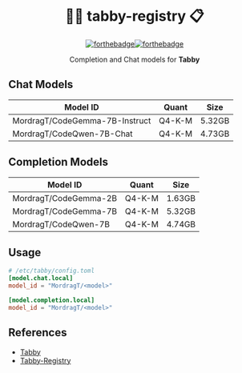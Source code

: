 
<div align=center>

# 🧑‍🔬 tabby-registry 📋

[![forthebadge](https://forthebadge.com/images/badges/check-it-out.svg)](https://forthebadge.com)[![forthebadge](https://forthebadge.com/images/badges/built-with-love.svg)](https://forthebadge.com)

Completion and Chat models for **Tabby**

</div>

## Chat Models

| Model ID | Quant | Size |
| -------- | ----- | ---- |
| MordragT/CodeGemma-7B-Instruct | Q4-K-M | 5.32GB |
| MordragT/CodeQwen-7B-Chat | Q4-K-M | 4.73GB |

## Completion Models

| Model ID | Quant | Size |
| -------- | ----- | ---- |
| MordragT/CodeGemma-2B | Q4-K-M | 1.63GB |
| MordragT/CodeGemma-7B | Q4-K-M | 5.32GB |
| MordragT/CodeQwen-7B | Q4-K-M | 4.74GB |

## Usage

```toml
# /etc/tabby/config.toml
[model.chat.local]
model_id = "MordragT/<model>"

[model.completion.local]
model_id = "MordragT/<model>"
```

## References

- [Tabby](https://github.com/TabbyML/tabby)
- [Tabby-Registry](https://github.com/TabbyML/tabby-registry)